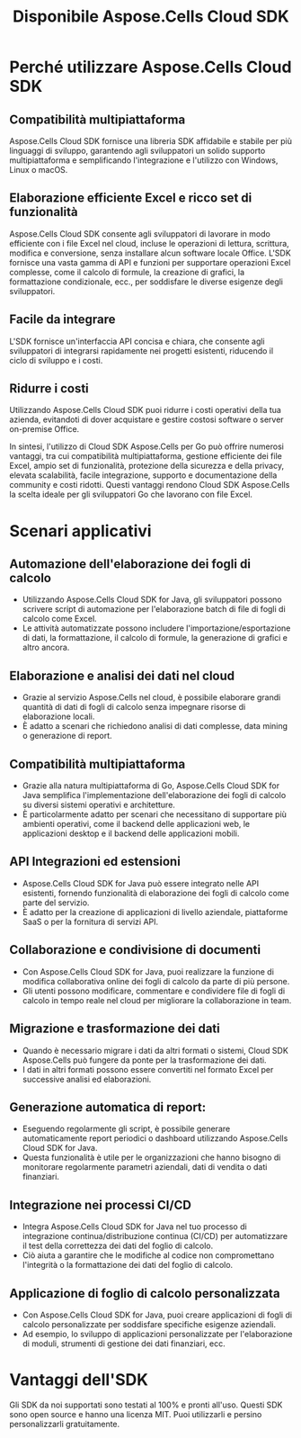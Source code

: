 ﻿---
title: Disponibile Aspose.Cells Cloud SDK
second_title: Documen
ArticleTitle: "Available Aspose.Cells Cloud SDKs: C#, Java, PHP, Python, Ruby, Node.js, Go, Per"
LinkTitle: Available SDK
type: docs
url: /it/available-sdks/
description: Aspose.Cells Cloud supporta Excel per creare, convertire, unire, dividere, proteggere, operazioni di oggetti interni e così via
weight: 30
kwords: Excel, Office Cloud, REST API, Foglio di calcolo, PDF, CSV, Json, Markdown, SDK disponibili
---
# **Perché utilizzare Aspose.Cells Cloud SDK**

## **Compatibilità multipiattaforma**

Aspose.Cells Cloud SDK fornisce una libreria SDK affidabile e stabile per più linguaggi di sviluppo, garantendo agli sviluppatori un solido supporto multipiattaforma e semplificando l'integrazione e l'utilizzo con Windows, Linux o macOS.

## **Elaborazione efficiente Excel e ricco set di funzionalità**

Aspose.Cells Cloud SDK consente agli sviluppatori di lavorare in modo efficiente con i file Excel nel cloud, incluse le operazioni di lettura, scrittura, modifica e conversione, senza installare alcun software locale Office. L'SDK fornisce una vasta gamma di API e funzioni per supportare operazioni Excel complesse, come il calcolo di formule, la creazione di grafici, la formattazione condizionale, ecc., per soddisfare le diverse esigenze degli sviluppatori.

## **Facile da integrare**

L'SDK fornisce un'interfaccia API concisa e chiara, che consente agli sviluppatori di integrarsi rapidamente nei progetti esistenti, riducendo il ciclo di sviluppo e i costi.

## **Ridurre i costi**

Utilizzando Aspose.Cells Cloud SDK puoi ridurre i costi operativi della tua azienda, evitandoti di dover acquistare e gestire costosi software o server on-premise Office.

In sintesi, l'utilizzo di Cloud SDK Aspose.Cells per Go può offrire numerosi vantaggi, tra cui compatibilità multipiattaforma, gestione efficiente dei file Excel, ampio set di funzionalità, protezione della sicurezza e della privacy, elevata scalabilità, facile integrazione, supporto e documentazione della community e costi ridotti. Questi vantaggi rendono Cloud SDK Aspose.Cells la scelta ideale per gli sviluppatori Go che lavorano con file Excel.

# **Scenari applicativi**

## **Automazione dell'elaborazione dei fogli di calcolo**

- Utilizzando Aspose.Cells Cloud SDK for Java, gli sviluppatori possono scrivere script di automazione per l'elaborazione batch di file di fogli di calcolo come Excel.
- Le attività automatizzate possono includere l'importazione/esportazione di dati, la formattazione, il calcolo di formule, la generazione di grafici e altro ancora.

## **Elaborazione e analisi dei dati nel cloud**

- Grazie al servizio Aspose.Cells nel cloud, è possibile elaborare grandi quantità di dati di fogli di calcolo senza impegnare risorse di elaborazione locali.
- È adatto a scenari che richiedono analisi di dati complesse, data mining o generazione di report.

## **Compatibilità multipiattaforma**

- Grazie alla natura multipiattaforma di Go, Aspose.Cells Cloud SDK for Java semplifica l'implementazione dell'elaborazione dei fogli di calcolo su diversi sistemi operativi e architetture.
- È particolarmente adatto per scenari che necessitano di supportare più ambienti operativi, come il backend delle applicazioni web, le applicazioni desktop e il backend delle applicazioni mobili.

## **API Integrazioni ed estensioni**

- Aspose.Cells Cloud SDK for Java può essere integrato nelle API esistenti, fornendo funzionalità di elaborazione dei fogli di calcolo come parte del servizio.
- È adatto per la creazione di applicazioni di livello aziendale, piattaforme SaaS o per la fornitura di servizi API.

## **Collaborazione e condivisione di documenti**

- Con Aspose.Cells Cloud SDK for Java, puoi realizzare la funzione di modifica collaborativa online dei fogli di calcolo da parte di più persone.
- Gli utenti possono modificare, commentare e condividere file di fogli di calcolo in tempo reale nel cloud per migliorare la collaborazione in team.

## **Migrazione e trasformazione dei dati**

- Quando è necessario migrare i dati da altri formati o sistemi, Cloud SDK Aspose.Cells può fungere da ponte per la trasformazione dei dati.
- I dati in altri formati possono essere convertiti nel formato Excel per successive analisi ed elaborazioni.

## **Generazione automatica di report:**

- Eseguendo regolarmente gli script, è possibile generare automaticamente report periodici o dashboard utilizzando Aspose.Cells Cloud SDK for Java.
- Questa funzionalità è utile per le organizzazioni che hanno bisogno di monitorare regolarmente parametri aziendali, dati di vendita o dati finanziari.

## **Integrazione nei processi CI/CD**

- Integra Aspose.Cells Cloud SDK for Java nel tuo processo di integrazione continua/distribuzione continua (CI/CD) per automatizzare il test della correttezza dei dati del foglio di calcolo.
- Ciò aiuta a garantire che le modifiche al codice non compromettano l'integrità o la formattazione dei dati del foglio di calcolo.

## **Applicazione di foglio di calcolo personalizzata**

- Con Aspose.Cells Cloud SDK for Java, puoi creare applicazioni di fogli di calcolo personalizzate per soddisfare specifiche esigenze aziendali.
- Ad esempio, lo sviluppo di applicazioni personalizzate per l'elaborazione di moduli, strumenti di gestione dei dati finanziari, ecc.

# **Vantaggi dell'SDK**

Gli SDK da noi supportati sono testati al 100% e pronti all'uso. Questi SDK sono open source e hanno una licenza MIT. Puoi utilizzarli e persino personalizzarli gratuitamente.
